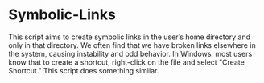 # Symbolic-Links
This script aims to create symbolic links in the user’s home directory and only in that directory. We often find that we have broken links elsewhere in the system, causing instability and odd behavior. In Windows, most users know that to create a shortcut, right-click on the file and select "Create Shortcut." This script does something similar.
